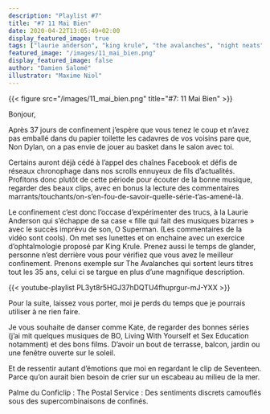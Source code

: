 ```yaml
---
description: "Playlist #7"
title: "#7 11 Mai Bien"
date: 2020-04-22T13:05:49+02:00
display_featured_image: true
tags: ["laurie anderson", "king krule", "the avalanches", "night neats", "anna meredith", "kate bush", "baron rétif", "concepción perez", "malcom", "the postal service", "tory y moi", "erza furman", "sharon van etten", "the skin of my yellow country teeth", "morgan delt", "playlist"]
featured_image: "/images/11_mai_bien.png"
display_featured_image: false
author: "Damien Salomé" 
illustrator: "Maxime Niol"
---
```


{{< figure src="/images/11_mai_bien.png" title="#7: 11 Mai Bien" >}}

Bonjour, 

Après 37 jours de confinement j’espère que vous tenez le coup et n’avez pas emballé dans du papier toilette les cadavres de vos voisins pare que, Non Dylan, on a pas envie de jouer au basket dans le salon avec toi. 

Certains auront déjà cédé à l’appel des chaînes Facebook et défis de réseaux chronophage dans nos scrolls ennuyeux de fils d’actualités. Profitons donc plutôt de cette période pour écouter de la bonne musique, regarder des beaux clips, avec en bonus la lecture des commentaires marrants/touchants/on-s’en-fou-de-savoir-quelle-série-t’as-amené-là. 

Le confinement c’est donc l’occase d’expérimenter des trucs, à la Laurie Anderson qui s’échappe de sa case « fille qui fait des musiques bizarres » avec le succès imprévu de son, O Superman. (Les commentaires de la vidéo sont cools). On met ses lunettes et on enchaine avec un exercice d’ophtalmologie proposé par King Krule. Prenez aussi le temps de glander, personne n’est derrière vous pour vérifiez que vous avez le meilleur confinement. Prenons exemple sur The Avalanches qui sortent leurs titres tout les 35 ans, celui ci se targue en plus d’une magnifique description. 

{{< youtube-playlist PL3yt8r5HGJ37hDQTU4fhuprgur-mJ-YXX >}}

Pour la suite, laissez vous porter, moi je perds du temps que je pourrais utiliser à ne rien faire. 

Je vous souhaite de danser comme Kate, de regarder des bonnes séries (j’ai mit quelques musiques de BO, Living With Yourself et Sex Education notamment) et des bons films. D’avoir un bout de terrasse, balcon, jardin ou une fenêtre ouverte sur le soleil.


Et de ressentir autant d’émotions que moi en regardant le clip de Seventeen. Parce qu’on aurait bien besoin de crier sur un escabeau au milieu de la mer. 

Palme du Conficlip : The Postal Service : Des sentiments discrets camouflés sous des supercombinaisons de confinés.
